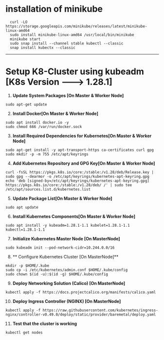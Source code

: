 

# installation of minikube
```
  curl -LO https://storage.googleapis.com/minikube/releases/latest/minikube-linux-amd64
  sudo install minikube-linux-amd64 /usr/local/bin/minikube
  minikube start
  sudo snap install --channel stable kubectl --classic
  snap install kubectx --classic
```
---

# Setup K8-Cluster using kubeadm [K8s Version ---> 1.28.1]

1. **Update System Packages [On Master & Worker Node]**

```
sudo apt-get update
```
2. **Install Docker[On Master & Worker Node]**

```
sudo apt install docker.io -y
sudo chmod 666 /var/run/docker.sock
```

3. **Install Required Dependencies for Kubernetes[On Master & Worker Node]**

```
sudo apt-get install -y apt-transport-https ca-certificates curl gpg
sudo mkdir -p -m 755 /etc/apt/keyrings   
```
4. **Add Kubernetes Repository and GPG Key[On Master & Worker Node]**

```
curl -fsSL https://pkgs.k8s.io/core:/stable:/v1.28/deb/Release.key | sudo gpg --dearmor -o /etc/apt/keyrings/kubernetes-apt-keyring.gpg
echo 'deb [signed-by=/etc/apt/keyrings/kubernetes-apt-keyring.gpg] https://pkgs.k8s.io/core:/stable:/v1.28/deb/ /' | sudo tee /etc/apt/sources.list.d/kubernetes.list
```
5. **Update Package List[On Master & Worker Node]**

```
sudo apt update
```
6. **Install Kubernetes Components[On Master & Worker Node]**

```
sudo apt install -y kubeadm=1.28.1-1.1 kubelet=1.28.1-1.1 kubectl=1.28.1-1.1
```
7. **Initialize Kubernetes Master Node [On MasterNode]**

```
sudo kubeadm init --pod-network-cidr=10.244.0.0/16
```

8. ** Configure Kubernetes Cluster [On MasterNode]**

```
mkdir -p $HOME/.kube
sudo cp -i /etc/kubernetes/admin.conf $HOME/.kube/config
sudo chown $(id -u):$(id -g) $HOME/.kube/config
```
9. **Deploy Networking Solution (Calico) [On MasterNode]**

```
kubectl apply -f https://docs.projectcalico.org/manifests/calico.yaml
```

10. **Deploy Ingress Controller (NGINX) [On MasterNode]**

```
kubectl apply -f https://raw.githubusercontent.com/kubernetes/ingress-nginx/controller-v0.49.0/deploy/static/provider/baremetal/deploy.yaml
```

11. **Test that the cluster is working**

```
kubectl get nodes
```



